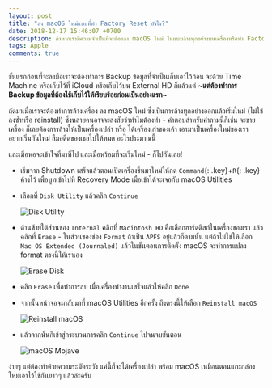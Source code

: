 ```yaml
---
layout: post
title: "ลง macOS ใหม่แบบที่ทำ Factory Reset ยังไง?"
date: 2018-12-17 15:46:07 +0700
description: ถ้าหากเรามีความจำเป็นที่จะต้องลง macOS ใหม่ ในแบบล้างทุกอย่างบนเครื่องหรือทำ Factory Reset จะต้องทำยังไง?
tags: Apple
comments: true
---
```

ขั้นแรกก่อนที่จะลงมือเราจะต้องทำการ Backup ข้อมูลที่จำเป็นเก็บเอาไว้ก่อน จะด้วย Time Machine หรือเก็บไว้ที่ iCloud หรือเก็บไว้บน External HD ก็แล้วแต่ **~แต่ต้องทำการ Backup ข้อมูลที่ต้องใช้เก็บไว้ให้เรียบร้อยก่อนเป็นอย่างแรก~**

ถัดมาเมื่อเราจะต้องทำการล้างเครื่อง ลง macOS ใหม่ ซึ่งเป็นการล้างทุกอย่างออกแล้วเริ่มใหม่ (ไม่ใช่ลงซ้ำหรือ reinstall) ซึ่งหลายคนอาจจะสงสัยว่าทำไมต้องทำ - คำตอบสำหรับคำถามนี้ก็เช่น จะขายเครื่อง ก็เลยต้องการล้างให้เป็นเครื่องเปล่า หรือ ได้เครื่องเก่าของเค้า เอามาเป็นเครื่องใหม่ของเรา อยากเริ่มกันใหม่ ลืมอดีตของเธอไปให้หมด อะไรประมาณนี้

และเมื่อพอจะเข้าใจที่มาที่ไป และเมื่อพร้อมที่จะเริ่มใหม่ - ก็ไปกันเลย!

- เริ่มจาก Shutdown เสร็จแล้วตอนเปิดเครื่องขึ้นมาใหม่ให้กด `Command`{: .key}+`R`{: .key} ค้างไว้ เพื่อบูทเข้าไปที่ Recovery Mode เมื่อเข้าได้จะเจอกับ macOS Utilities

- เลือกที่ `Disk Utility` แล้วคลิก `Continue`

  ![Disk Utility](https://res.cloudinary.com/sdees-reallife/image/upload/c_scale,w_600/v1546423925/IMG_20190102_170612732.jpg)

- ด้านซ้ายใต้ส่วนของ `Internal` คลิกที่ `Macintosh HD` คือเลือกฮาร์ดดิสก์ในเครื่องของเรา แล้วคลิกที่ `Erase` - ในส่วนของช่อง `Format` ถ้าเป็น `APFS` อยู่แล้วก็ตามนั้น แต่ถ้าไม่ใช่ให้เลือก `Mac OS Extended (Journaled)` แล้วในขั้นตอนการติดตั้ง macOS จะทำการแปลง format ตรงนี้ให้เราเอง

  ![Erase Disk](https://res.cloudinary.com/sdees-reallife/image/upload/c_scale,w_600/v1546423914/IMG_20190102_170639974.jpg)

- คลิก `Erase` เพื่อทำการลบ เมื่อเครื่องทำงานเสร็จแล้วให้คลิก `Done`

- จากนั้นหน้าจอจะกลับมาที่ macOS Utilities อีกครั้ง ถึงตรงนี้ให้เลือก `Reinstall macOS`

  ![Reinstall macOS](https://res.cloudinary.com/sdees-reallife/image/upload/c_scale,w_600/v1546423900/IMG_20190102_170704268.jpg)

- แล้วจากนั้นก็เข้าสู่กระบวนการคลิก `Continue` ไปจนจบขั้นตอน

  ![macOS Mojave](https://res.cloudinary.com/sdees-reallife/image/upload/c_scale,w_600/v1546423887/IMG_20190102_170727363.jpg)

ง่ายๆ แต่ต้องทำด้วยความระมัดระวัง แค่นี้ก็จะได้เครื่องเปล่า พร้อม macOS เหมือนตอนแกะกล่องใหม่เอาไว้ใช้กันยาวๆ แล้วล่ะครับ
